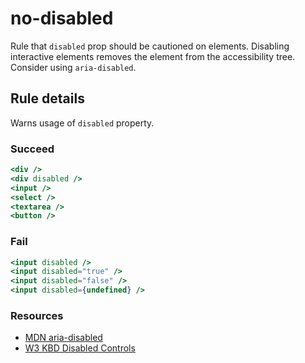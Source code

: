 # no-disabled

Rule that `disabled` prop should be cautioned on elements. Disabling interactive elements removes the element from the accessibility tree. Consider using `aria-disabled`.

## Rule details

Warns usage of `disabled` property.

### Succeed
```jsx
<div />
<div disabled />
<input />
<select />
<textarea />
<button />
```

### Fail
```jsx
<input disabled />
<input disabled="true" />
<input disabled="false" />
<input disabled={undefined} />
```

### Resources
- [MDN aria-disabled](https://developer.mozilla.org/en-US/docs/Web/Accessibility/ARIA/Attributes/aria-disabled)
- [W3 KBD Disabled Controls](https://www.w3.org/TR/wai-aria-practices/#kbd_disabled_controls)
